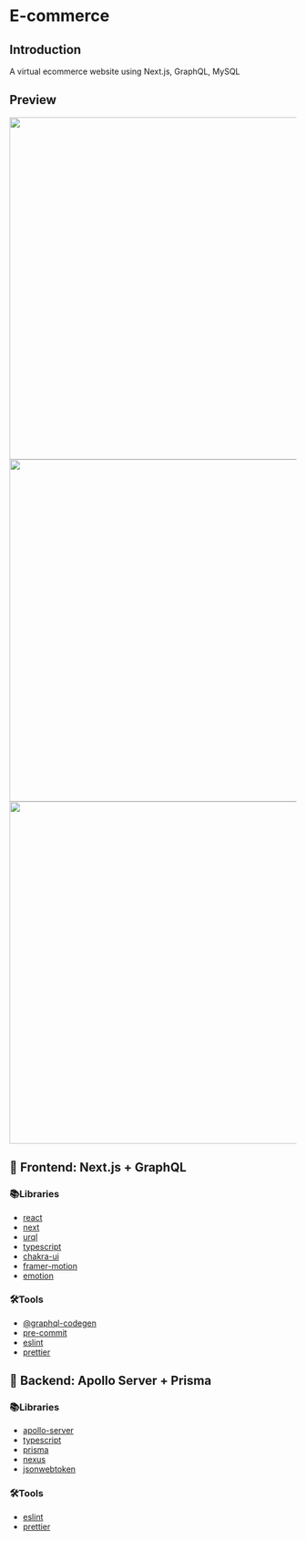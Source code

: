 # E-commerce

## Introduction

A virtual ecommerce website using Next.js, GraphQL, MySQL

## Preview

<img src="https://github.com/mauromamani/e-commerce/blob/main/assets/preview.jpg" width="800" height="600" />
<img src="https://github.com/mauromamani/e-commerce/blob/main/assets/product-detail.jpg" width="800" height="600" />
<img src="https://github.com/mauromamani/e-commerce/blob/main/assets/cart.jpg" width="800" height="600" />

## 🚀 Frontend: Next.js + GraphQL

### 📚Libraries

- [react](https://github.com/facebook/react)
- [next](https://github.com/vercel/next.js)
- [urql](https://github.com/FormidableLabs/urql)
- [typescript](https://github.com/microsoft/TypeScript)
- [chakra-ui](https://github.com/chakra-ui/chakra-ui)
- [framer-motion](https://github.com/framer/motion)
- [emotion](https://github.com/emotion-js/emotion)


### 🛠Tools

- [@graphql-codegen](https://github.com/dotansimha/graphql-code-generator)
- [pre-commit](https://github.com/pre-commit/pre-commit)
- [eslint](https://github.com/eslint/eslint)
- [prettier](https://github.com/prettier/prettier)

## 🚀 Backend: Apollo Server + Prisma

### 📚Libraries

- [apollo-server](https://github.com/apollographql/apollo-server)
- [typescript](https://github.com/microsoft/TypeScript)
- [prisma](https://github.com/prisma/prisma)
- [nexus](https://github.com/graphql-nexus/nexus)
- [jsonwebtoken](https://github.com/auth0/node-jsonwebtoken)


### 🛠Tools

- [eslint](https://github.com/eslint/eslint)
- [prettier](https://github.com/prettier/prettier)